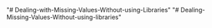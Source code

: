 "# Dealing-with-Missing-Values-Without-using-Libraries" 
"# Dealing-Missing-Values-Without-using-libraries" 

